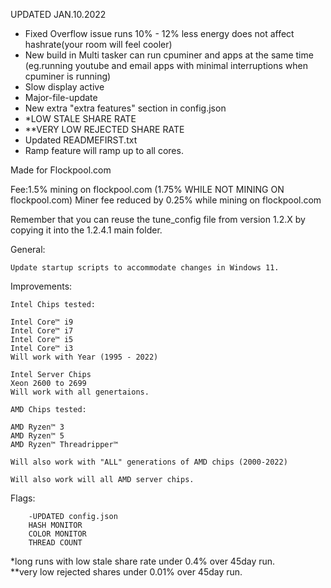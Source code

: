 UPDATED JAN.10.2022

- Fixed Overflow issue runs 10% - 12% less energy does not affect hashrate(your room will feel cooler)
- New build in Multi tasker can run cpuminer and apps at the same time (eg.running youtube and email apps with minimal interruptions when cpuminer is running)
- Slow display active
- Major-file-update
- New extra "extra features" section in config.json
- *LOW STALE SHARE RATE 
- **VERY LOW REJECTED SHARE RATE
- Updated READMEFIRST.txt
- Ramp feature will ramp up to all cores. 

Made for Flockpool.com

Fee:1.5% mining on flockpool.com (1.75% WHILE NOT MINING ON flockpool.com)
Miner fee reduced by 0.25% while mining on flockpool.com 

Remember that you can reuse the tune_config file from version 1.2.X by copying it into the 1.2.4.1 main folder.

General:

    Update startup scripts to accommodate changes in Windows 11.
    
Improvements:
    
    Intel Chips tested:

    Intel Core™ i9
    Intel Core™ i7 
    Intel Core™ i5
    Intel Core™ i3
    Will work with Year (1995 - 2022)

    Intel Server Chips
    Xeon 2600 to 2699 
    Will work with all genertaions. 

    AMD Chips tested:
    
    AMD Ryzen™ 3
    AMD Ryzen™ 5
    AMD Ryzen™ Threadripper™
    
    Will also work with "ALL" generations of AMD chips (2000-2022)

    Will also work will all AMD server chips.
  
Flags:

        -UPDATED config.json
        HASH MONITOR
        COLOR MONITOR
        THREAD COUNT
        
*long runs with low stale share rate under 0.4% over 45day run.  
**very low rejected shares under 0.01% over 45day run. 
